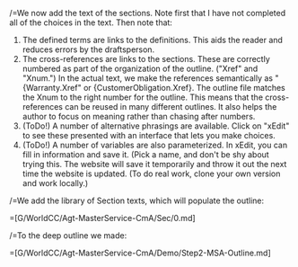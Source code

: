 /=We now add the text of the sections.  Note first that I have not completed all of the choices in the text.  Then note that:<ol><li>The defined terms are links to the definitions.  This aids the reader and reduces errors by the draftsperson.<li>The cross-references are links to the sections.  These are correctly numbered as part of the organization of the outline.  ("Xref" and "Xnum.")  In the actual text, we make the references semantically as "{Warranty.Xref" or {CustomerObligation.Xref}.  The outline file matches the Xnum to the right number for the outline.  This means that the cross-references can be reused in many different outlines.  It also helps the author to focus on meaning rather than chasing after numbers.<li>(ToDo!) A number of alternative phrasings are available. Click on "xEdit" to see these presented with an interface that lets you make choices.<li>(ToDo!) A number of variables are also parameterized.  In xEdit, you can fill in information and save it.  (Pick a name, and don't be shy about trying this.  The website will save it temporarily and throw it out the next time the website is updated. (To do real work, clone your own version and work locally.)</ol>

/=We add the library of Section texts, which will populate the outline:

=[G/WorldCC/Agt-MasterService-CmA/Sec/0.md]

/=To the deep outline we made:

=[G/WorldCC/Agt-MasterService-CmA/Demo/Step2-MSA-Outline.md]